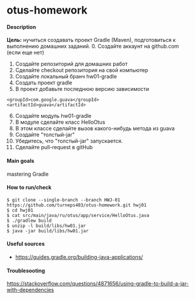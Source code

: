 # otus-homework
#### Description
**Цель:** нучиться создавать проект Gradle (Maven), подготовиться к выполнению домашних заданий.
0. Создайте аккаунт на github.com (если еще нет)
1. Создайте репозиторий для домашних работ
2. Сделайте checkout репозитория на свой компьютер
3. Создайте локальный бранч hw01-gradle
4. Создать проект gradle
5. В проект добавьте последнюю версию зависимости
```
<groupId>com.google.guava</groupId>
<artifactId>guava</artifactId>
```
6. Создайте модуль hw01-gradle
7. В модуле сделайте класс HelloOtus
8. В этом классе сделайте вызов какого-нибудь метода из guava
9. Создайте "толстый-jar"
10. Убедитесь, что "толстый-jar" запускается.
11. Сделайте pull-request в gitHub

#### Main goals
mastering Gradle

#### How to run/check
```
$ git clone --single-branch --branch HWJ-01 https://github.com/turneps403/otus-homework.git hwj01
$ cd hwj01
$ cat src/main/java/ru/otus/app/service/HelloOtus.java
$ ./gradlew build
$ unzip -l build/libs/hw01.jar
$ java -jar build/libs/hw01.jar
```

#### Useful sources
* https://guides.gradle.org/building-java-applications/

#### Troublesooting
https://stackoverflow.com/questions/4871656/using-gradle-to-build-a-jar-with-dependencies